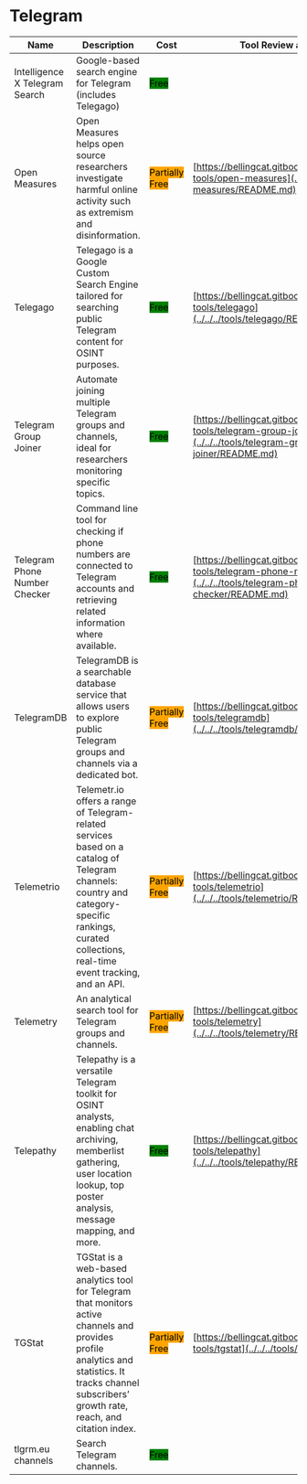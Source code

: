 # Telegram

| Name | Description | Cost | Tool Review and Guide |
| --- | --- | --- | --- |
| Intelligence X Telegram Search | Google-based search engine for Telegram (includes Telegago) | <mark style="background-color:green;">Free</mark> |  |
| Open Measures | Open Measures helps open source researchers investigate harmful online activity such as extremism and disinformation. | <mark style="background-color:orange;">Partially Free</mark> | [https://bellingcat.gitbook.io/toolkit/more/all-tools/open-measures](../../../tools/open-measures/README.md) |
| Telegago | Telegago is a Google Custom Search Engine tailored for searching public Telegram content for OSINT purposes. | <mark style="background-color:green;">Free</mark> | [https://bellingcat.gitbook.io/toolkit/more/all-tools/telegago](../../../tools/telegago/README.md) |
| Telegram Group Joiner | Automate joining multiple Telegram groups and channels, ideal for researchers monitoring specific topics. | <mark style="background-color:green;">Free</mark> | [https://bellingcat.gitbook.io/toolkit/more/all-tools/telegram-group-joiner](../../../tools/telegram-group-joiner/README.md) |
| Telegram Phone Number Checker | Command line tool for checking if phone numbers are connected to Telegram accounts and retrieving related information where available. | <mark style="background-color:green;">Free</mark> | [https://bellingcat.gitbook.io/toolkit/more/all-tools/telegram-phone-number-checker](../../../tools/telegram-phone-number-checker/README.md) |
| TelegramDB | TelegramDB is a searchable database service that allows users to explore public Telegram groups and channels via a dedicated bot. | <mark style="background-color:orange;">Partially Free</mark> | [https://bellingcat.gitbook.io/toolkit/more/all-tools/telegramdb](../../../tools/telegramdb/README.md) |
| Telemetrio | Telemetr.io offers a range of Telegram-related services based on a catalog of Telegram channels: country and category-specific rankings, curated collections, real-time event tracking, and an API. | <mark style="background-color:orange;">Partially Free</mark> | [https://bellingcat.gitbook.io/toolkit/more/all-tools/telemetrio](../../../tools/telemetrio/README.md) |
| Telemetry | An analytical search tool for Telegram groups and channels. | <mark style="background-color:orange;">Partially Free</mark> | [https://bellingcat.gitbook.io/toolkit/more/all-tools/telemetry](../../../tools/telemetry/README.md) |
| Telepathy | Telepathy is a versatile Telegram toolkit for OSINT analysts, enabling chat archiving, memberlist gathering, user location lookup, top poster analysis, message mapping, and more. | <mark style="background-color:green;">Free</mark> | [https://bellingcat.gitbook.io/toolkit/more/all-tools/telepathy](../../../tools/telepathy/README.md) |
| TGStat | TGStat is a web-based analytics tool for Telegram that monitors active channels and provides profile analytics and statistics. It tracks channel subscribers’ growth rate, reach, and citation index. | <mark style="background-color:orange;">Partially Free</mark> | [https://bellingcat.gitbook.io/toolkit/more/all-tools/tgstat](../../../tools/tgstat/README.md) |
| tlgrm.eu channels | Search Telegram channels. | <mark style="background-color:green;">Free</mark> |  |